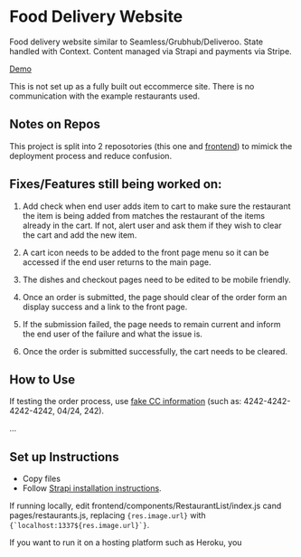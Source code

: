 # Food Delivery Website

Food delivery website similar to Seamless/Grubhub/Deliveroo. State handled with Context. Content managed via Strapi and payments via Stripe.

[Demo](https://jsnspr-react-next-strapi-stripe-food-delivery.herokuapp.com)

This is not set up as a fully built out eccommerce site. There is no communication with the example restaurants used. 

## Notes on Repos

This project is split into 2 reposotories (this one and [frontend](https://github.com/jspringer/react-next-strapi-stripe-food-delivery-frontend)) to mimick the deployment process and reduce confusion. 

## Fixes/Features still being worked on: 

1. Add check when end user adds item to cart to make sure the restaurant the item is being added from matches the restaurant of the items already in the cart. If not, alert user and ask them if they wish to clear the cart and add the new item. 

2. A cart icon needs to be added to the front page menu so it can be accessed if the end user returns to the main page. 

3. The dishes and checkout pages need to be edited to be mobile friendly. 

4. Once an order is submitted, the page should clear of the order form an display success and a link to the front page. 

5. If the submission failed, the page needs to remain current and inform the end user of the failure and what the issue is. 

6. Once the order is submitted successfully, the cart needs to be cleared. 

## How to Use 

If testing the order process, use [fake CC information](https://stripe.com/docs/testing) (such as: 4242-4242-4242-4242, 04/24, 242).

...

## Set up Instructions

- Copy files
- Follow [Strapi installation instructions](https://strapi.io/documentation/3.x.x/getting-started/introduction.html).


If running locally, edit frontend/components/RestaurantList/index.js cand pages/restaurants.js, replacing `{res.image.url}` with ``{`localhost:1337${res.image.url}`}``. 

If you want to run it on a hosting platform such as Heroku, you 